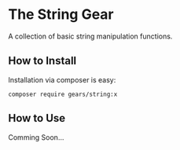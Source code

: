 The String Gear
================================================================================
A collection of basic string manipulation functions.

How to Install
--------------------------------------------------------------------------------
Installation via composer is easy:

	composer require gears/string:x

How to Use
--------------------------------------------------------------------------------
Comming Soon...
